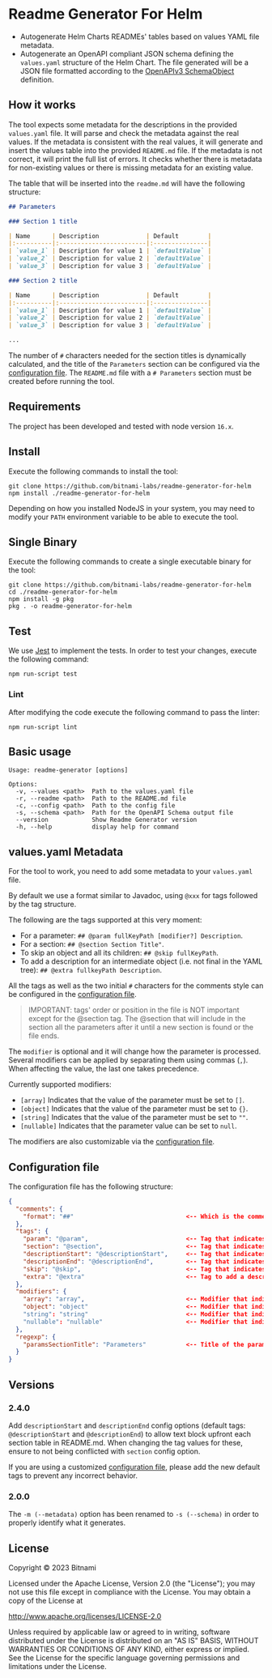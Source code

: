 # Readme Generator For Helm

- Autogenerate Helm Charts READMEs' tables based on values YAML file metadata.
- Autogenerate an OpenAPI compliant JSON schema defining the `values.yaml` structure of the Helm Chart. The file generated will be a JSON file formatted according to the [OpenAPIv3 SchemaObject](https://spec.openapis.org/oas/v3.1.0#schema-object) definition.

## How it works

The tool expects some metadata for the descriptions in the provided `values.yaml` file. It will parse and check the metadata against the real values.
If the metadata is consistent with the real values, it will generate and insert the values table into the provided `README.md` file.
If the metadata is not correct, it will print the full list of errors. It checks whether there is metadata for non-existing values or there is missing metadata for an existing value.

The table that will be inserted into the `readme.md` will have the following structure:

```markdown
## Parameters

### Section 1 title

| Name      | Description             | Default        |
|:----------|:------------------------|:---------------|
| `value_1` | Description for value 1 | `defaultValue` |
| `value_2` | Description for value 2 | `defaultValue` |
| `value_3` | Description for value 3 | `defaultValue` |

### Section 2 title

| Name      | Description             | Default        |
|:----------|:------------------------|:---------------|
| `value_1` | Description for value 1 | `defaultValue` |
| `value_2` | Description for value 2 | `defaultValue` |
| `value_3` | Description for value 3 | `defaultValue` |

...
```

The number of `#` characters needed for the section titles is dynamically calculated, and the title of the `Parameters` section can be configured via the [configuration file](#configuration-file). The `README.md` file with a `# Parameters` section must be created before running the tool.

## Requirements

The project has been developed and tested with node version `16.x`.

## Install

Execute the following commands to install the tool:

```console
git clone https://github.com/bitnami-labs/readme-generator-for-helm
npm install ./readme-generator-for-helm
```

Depending on how you installed NodeJS in your system, you may need to modify your `PATH` environment variable to be able to execute the tool.

## Single Binary

Execute the following commands to create a single executable binary for the tool:

```console
git clone https://github.com/bitnami-labs/readme-generator-for-helm
cd ./readme-generator-for-helm
npm install -g pkg
pkg . -o readme-generator-for-helm
```

## Test

We use [Jest](https://jestjs.io) to implement the tests. In order to test your changes, execute the following command:

```console
npm run-script test
```

### Lint

After modifying the code execute the following command to pass the linter:

```console
npm run-script lint
```

## Basic usage

```console
Usage: readme-generator [options]

Options:
  -v, --values <path>  Path to the values.yaml file
  -r, --readme <path>  Path to the README.md file
  -c, --config <path>  Path to the config file
  -s, --schema <path>  Path for the OpenAPI Schema output file
  --version            Show Readme Generator version
  -h, --help           display help for command
```

## values.yaml Metadata

For the tool to work, you need to add some metadata to your `values.yaml` file.

By default we use a format similar to Javadoc, using `@xxx` for tags followed by the tag structure.

The following are the tags supported at this very moment:

- For a parameter: `## @param fullKeyPath [modifier?] Description`.
- For a section: `## @section Section Title"`.
- To skip an object and all its children: `## @skip fullKeyPath`.
- To add a description for an intermediate object (i.e. not final in the YAML tree): `## @extra fullkeyPath Description`.

All the tags as well as the two initial `#` characters for the comments style can be configured in the [configuration file](#configuration-file).

> IMPORTANT: tags' order or position in the file is NOT important except for the @section tag. The @section that will include in the section all the parameters after it until a new section is found or the file ends.

The `modifier` is optional and it will change how the parameter is processed.
Several modifiers can be applied by separating them using commas (`,`). When affecting the value, the last one takes precedence.

Currently supported modifiers:

- `[array]` Indicates that the value of the parameter must be set to `[]`.
- `[object]` Indicates that the value of the parameter must be set to `{}`.
- `[string]` Indicates that the value of the parameter must be set to `""`.
- `[nullable]` Indicates that the parameter value can be set to `null`.

The modifiers are also customizable via the [configuration file](#configuration-file).

## Configuration file

The configuration file has the following structure:

```json
{
  "comments": {
    "format": "##"                               <-- Which is the comments format in the values YAML
  },
  "tags": {
    "param": "@param",                           <-- Tag that indicates a parameter
    "section": "@section",                       <-- Tag that indicates a section
    "descriptionStart": "@descriptionStart",     <-- Tag that indicates the beginning of a section description
    "descriptionEnd": "@descriptionEnd",         <-- Tag that indicates the end of a section description
    "skip": "@skip",                             <-- Tag that indicates the object must be skipped
    "extra": "@extra"                            <-- Tag to add a description for an intermediate object
  },
  "modifiers": {
    "array": "array",                            <-- Modifier that indicates an array type
    "object": "object"                           <-- Modifier that indicates an object type
    "string": "string"                           <-- Modifier that indicates a string type
    "nullable": "nullable"                       <-- Modifier that indicates a parameter that can be set to null
  },
  "regexp": {
    "paramsSectionTitle": "Parameters"           <-- Title of the parameters section to replace in the README.md
  }
}
```

## Versions

### 2.4.0

Add `descriptionStart` and `descriptionEnd` config options (default tags: `@descriptionStart` and `@descriptionEnd`)
to allow text block upfront each section table in README.md. When changing the tag values for these, ensure to not being conflicted
with `section` config option.

If you are using a customized [configuration file](#configuration-file), please add the new default tags to prevent any incorrect behavior.

### 2.0.0

The `-m (--metadata)` option has been renamed to `-s (--schema)` in order to properly identify what it generates.

## License

Copyright &copy; 2023 Bitnami

Licensed under the Apache License, Version 2.0 (the "License");
you may not use this file except in compliance with the License.
You may obtain a copy of the License at

<http://www.apache.org/licenses/LICENSE-2.0>

Unless required by applicable law or agreed to in writing, software
distributed under the License is distributed on an "AS IS" BASIS,
WITHOUT WARRANTIES OR CONDITIONS OF ANY KIND, either express or implied.
See the License for the specific language governing permissions and
limitations under the License.
